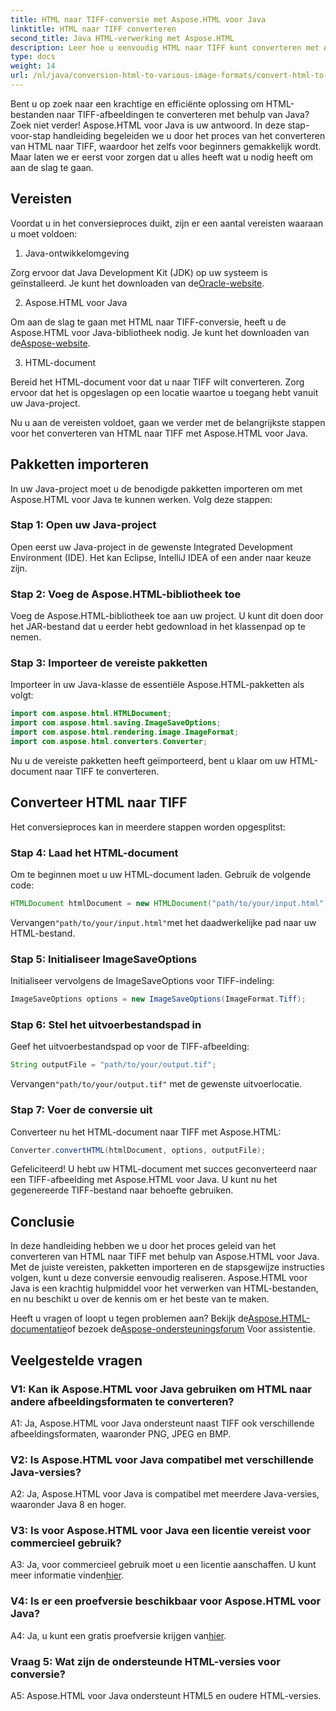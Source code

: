 ```yaml
---
title: HTML naar TIFF-conversie met Aspose.HTML voor Java
linktitle: HTML naar TIFF converteren
second_title: Java HTML-verwerking met Aspose.HTML
description: Leer hoe u eenvoudig HTML naar TIFF kunt converteren met Aspose.HTML voor Java. Stap-voor-stap handleiding voor een efficiënte documentverwerking.
type: docs
weight: 14
url: /nl/java/conversion-html-to-various-image-formats/convert-html-to-tiff/
---
```

Bent u op zoek naar een krachtige en efficiënte oplossing om HTML-bestanden naar TIFF-afbeeldingen te converteren met behulp van Java? Zoek niet verder! Aspose.HTML voor Java is uw antwoord. In deze stap-voor-stap handleiding begeleiden we u door het proces van het converteren van HTML naar TIFF, waardoor het zelfs voor beginners gemakkelijk wordt. Maar laten we er eerst voor zorgen dat u alles heeft wat u nodig heeft om aan de slag te gaan.

## Vereisten

Voordat u in het conversieproces duikt, zijn er een aantal vereisten waaraan u moet voldoen:

1. Java-ontwikkelomgeving

 Zorg ervoor dat Java Development Kit (JDK) op uw systeem is geïnstalleerd. Je kunt het downloaden van de[Oracle-website](https://www.oracle.com/java/technologies/javase-downloads.html).

2. Aspose.HTML voor Java

 Om aan de slag te gaan met HTML naar TIFF-conversie, heeft u de Aspose.HTML voor Java-bibliotheek nodig. Je kunt het downloaden van de[Aspose-website](https://releases.aspose.com/html/java/).

3. HTML-document

Bereid het HTML-document voor dat u naar TIFF wilt converteren. Zorg ervoor dat het is opgeslagen op een locatie waartoe u toegang hebt vanuit uw Java-project.

Nu u aan de vereisten voldoet, gaan we verder met de belangrijkste stappen voor het converteren van HTML naar TIFF met Aspose.HTML voor Java.

## Pakketten importeren

In uw Java-project moet u de benodigde pakketten importeren om met Aspose.HTML voor Java te kunnen werken. Volg deze stappen:

### Stap 1: Open uw Java-project

Open eerst uw Java-project in de gewenste Integrated Development Environment (IDE). Het kan Eclipse, IntelliJ IDEA of een ander naar keuze zijn.

### Stap 2: Voeg de Aspose.HTML-bibliotheek toe

Voeg de Aspose.HTML-bibliotheek toe aan uw project. U kunt dit doen door het JAR-bestand dat u eerder hebt gedownload in het klassenpad op te nemen.

### Stap 3: Importeer de vereiste pakketten

Importeer in uw Java-klasse de essentiële Aspose.HTML-pakketten als volgt:

```java
import com.aspose.html.HTMLDocument;
import com.aspose.html.saving.ImageSaveOptions;
import com.aspose.html.rendering.image.ImageFormat;
import com.aspose.html.converters.Converter;
```

Nu u de vereiste pakketten heeft geïmporteerd, bent u klaar om uw HTML-document naar TIFF te converteren.

## Converteer HTML naar TIFF

Het conversieproces kan in meerdere stappen worden opgesplitst:

### Stap 4: Laad het HTML-document

Om te beginnen moet u uw HTML-document laden. Gebruik de volgende code:

```java
HTMLDocument htmlDocument = new HTMLDocument("path/to/your/input.html");
```

 Vervangen`"path/to/your/input.html"`met het daadwerkelijke pad naar uw HTML-bestand.

### Stap 5: Initialiseer ImageSaveOptions

Initialiseer vervolgens de ImageSaveOptions voor TIFF-indeling:

```java
ImageSaveOptions options = new ImageSaveOptions(ImageFormat.Tiff);
```

### Stap 6: Stel het uitvoerbestandspad in

Geef het uitvoerbestandspad op voor de TIFF-afbeelding:

```java
String outputFile = "path/to/your/output.tif";
```

 Vervangen`"path/to/your/output.tif"` met de gewenste uitvoerlocatie.

### Stap 7: Voer de conversie uit

Converteer nu het HTML-document naar TIFF met Aspose.HTML:

```java
Converter.convertHTML(htmlDocument, options, outputFile);
```

Gefeliciteerd! U hebt uw HTML-document met succes geconverteerd naar een TIFF-afbeelding met Aspose.HTML voor Java. U kunt nu het gegenereerde TIFF-bestand naar behoefte gebruiken.

## Conclusie

In deze handleiding hebben we u door het proces geleid van het converteren van HTML naar TIFF met behulp van Aspose.HTML voor Java. Met de juiste vereisten, pakketten importeren en de stapsgewijze instructies volgen, kunt u deze conversie eenvoudig realiseren. Aspose.HTML voor Java is een krachtig hulpmiddel voor het verwerken van HTML-bestanden, en nu beschikt u over de kennis om er het beste van te maken.

 Heeft u vragen of loopt u tegen problemen aan? Bekijk de[Aspose.HTML-documentatie](https://reference.aspose.com/html/java/)of bezoek de[Aspose-ondersteuningsforum](https://forum.aspose.com/) Voor assistentie.

## Veelgestelde vragen

### V1: Kan ik Aspose.HTML voor Java gebruiken om HTML naar andere afbeeldingsformaten te converteren?

A1: Ja, Aspose.HTML voor Java ondersteunt naast TIFF ook verschillende afbeeldingsformaten, waaronder PNG, JPEG en BMP.

### V2: Is Aspose.HTML voor Java compatibel met verschillende Java-versies?

A2: Ja, Aspose.HTML voor Java is compatibel met meerdere Java-versies, waaronder Java 8 en hoger.

### V3: Is voor Aspose.HTML voor Java een licentie vereist voor commercieel gebruik?

 A3: Ja, voor commercieel gebruik moet u een licentie aanschaffen. U kunt meer informatie vinden[hier](https://purchase.aspose.com/buy).

### V4: Is er een proefversie beschikbaar voor Aspose.HTML voor Java?

 A4: Ja, u kunt een gratis proefversie krijgen van[hier](https://releases.aspose.com/html/java).

### Vraag 5: Wat zijn de ondersteunde HTML-versies voor conversie?

A5: Aspose.HTML voor Java ondersteunt HTML5 en oudere HTML-versies.